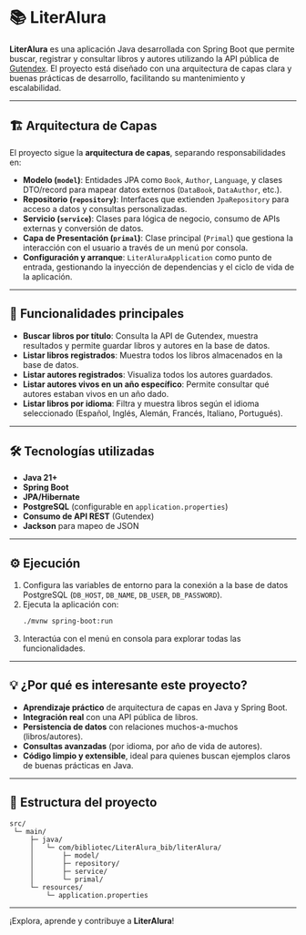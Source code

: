 # 📚 LiterAlura

**LiterAlura** es una aplicación Java desarrollada con Spring Boot que permite buscar, registrar y consultar libros y autores utilizando la API pública de [Gutendex](https://gutendex.com/). El proyecto está diseñado con una arquitectura de capas clara y buenas prácticas de desarrollo, facilitando su mantenimiento y escalabilidad.

---

## 🏗️ Arquitectura de Capas

El proyecto sigue la **arquitectura de capas**, separando responsabilidades en:

- **Modelo (`model`)**: Entidades JPA como `Book`, `Author`, `Language`, y clases DTO/record para mapear datos externos (`DataBook`, `DataAuthor`, etc.).
- **Repositorio (`repository`)**: Interfaces que extienden `JpaRepository` para acceso a datos y consultas personalizadas.
- **Servicio (`service`)**: Clases para lógica de negocio, consumo de APIs externas y conversión de datos.
- **Capa de Presentación (`primal`)**: Clase principal (`Primal`) que gestiona la interacción con el usuario a través de un menú por consola.
- **Configuración y arranque**: `LiterAluraApplication` como punto de entrada, gestionando la inyección de dependencias y el ciclo de vida de la aplicación.

---

## 🚀 Funcionalidades principales

- **Buscar libros por título**: Consulta la API de Gutendex, muestra resultados y permite guardar libros y autores en la base de datos.
- **Listar libros registrados**: Muestra todos los libros almacenados en la base de datos.
- **Listar autores registrados**: Visualiza todos los autores guardados.
- **Listar autores vivos en un año específico**: Permite consultar qué autores estaban vivos en un año dado.
- **Listar libros por idioma**: Filtra y muestra libros según el idioma seleccionado (Español, Inglés, Alemán, Francés, Italiano, Portugués).

---

## 🛠️ Tecnologías utilizadas

- **Java 21+**
- **Spring Boot**
- **JPA/Hibernate**
- **PostgreSQL** (configurable en `application.properties`)
- **Consumo de API REST** (Gutendex)
- **Jackson** para mapeo de JSON

---

## ⚙️ Ejecución

1. Configura las variables de entorno para la conexión a la base de datos PostgreSQL (`DB_HOST`, `DB_NAME`, `DB_USER`, `DB_PASSWORD`).
2. Ejecuta la aplicación con:
   ```bash
   ./mvnw spring-boot:run
   ```
3. Interactúa con el menú en consola para explorar todas las funcionalidades.

---

## 💡 ¿Por qué es interesante este proyecto?

- **Aprendizaje práctico** de arquitectura de capas en Java y Spring Boot.
- **Integración real** con una API pública de libros.
- **Persistencia de datos** con relaciones muchos-a-muchos (libros/autores).
- **Consultas avanzadas** (por idioma, por año de vida de autores).
- **Código limpio y extensible**, ideal para quienes buscan ejemplos claros de buenas prácticas en Java.

---

## 📂 Estructura del proyecto

```
src/
 └─ main/
     ├─ java/
     │   └─ com/bibliotec/LiterAlura_bib/literAlura/
     │       ├─ model/
     │       ├─ repository/
     │       ├─ service/
     │       └─ primal/
     └─ resources/
         └─ application.properties
```

---

¡Explora, aprende y contribuye a **LiterAlura**!
